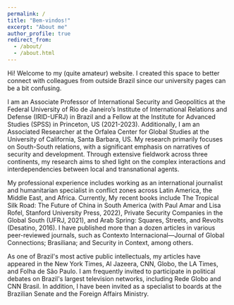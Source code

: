 ```yaml
---
permalink: /
title: "Bem-vindos!"
excerpt: "About me"
author_profile: true
redirect_from: 
  - /about/
  - /about.html
---
```


Hi! Welcome to my (quite amateur) website. I created this space to better connect with colleagues from outside Brazil since our university pages can be a bit confusing.

I am an Associate Professor of International Security and Geopolitics at the Federal University of Rio de Janeiro’s Institute of International Relations and Defense (IRID-UFRJ) in Brazil and a Fellow at the Institute for Advanced Studies (SPSS) in Princeton, US (2021-2023). Additionally, I am an Associated Researcher at the Orfalea Center for Global Studies at the University of California, Santa Barbara, US. My research primarily focuses on South-South relations, with a significant emphasis on narratives of security and development. Through extensive fieldwork across three continents, my research aims to shed light on the complex interactions and interdependencies between local and transnational agents.

My professional experience includes working as an international journalist and humanitarian specialist in conflict zones across Latin America, the Middle East, and Africa. Currently,  My recent books include The Tropical Silk Road: The Future of China in South America (with Paul Amar and Lisa Rofel, Stanford University Press, 2022), Private Security Companies in the Global South (UFRJ, 2021), and Arab Spring: Squares, Streets, and Revolts (Desatino, 2016). I have published more than a dozen articles in various peer-reviewed journals, such as Contexto Internacional—Journal of Global Connections; Brasiliana; and Security in Context, among others.

As one of Brazil's most active public intellectuals, my articles have appeared in the New York Times, Al Jazeera, CNN, Globo, the LA Times, and Folha de São Paulo. I am frequently invited to participate in political debates on Brazil's largest television networks, including Rede Globo and CNN Brasil. In addition, I have been invited as a specialist to boards at the Brazilian Senate and the Foreign Affairs Ministry.

